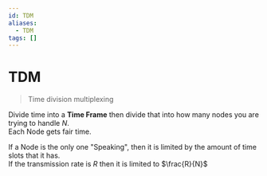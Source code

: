 ```yaml
---
id: TDM
aliases:
  - TDM
tags: []
---
```


# TDM
> Time division multiplexing 

Divide time into a **Time Frame** then divide that into how many nodes you are trying to handle $N$.  
Each Node gets fair time.  

If a Node is the only one "Speaking", then it is limited by the amount of time slots that it has.  
If the transmission rate is $R$ then it is limited to $\frac{R}{N}$


